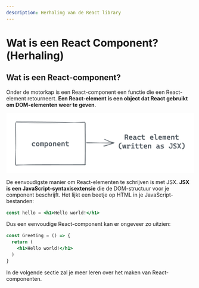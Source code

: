 ```yaml
---
description: Herhaling van de React library
---
```


# Wat is een React Component?(Herhaling)

## Wat is een React-component?

Onder de motorkap is een React-component een functie die een React-element retourneert. **Een React-element is een object dat React gebruikt om DOM-elementen weer te geven**.

![](<../../.gitbook/assets/image (102).png>)

De eenvoudigste manier om React-elementen te schrijven is met JSX. **JSX is een JavaScript-syntaxisextensie** die de DOM-structuur voor je component beschrijft. Het lijkt een beetje op HTML in je JavaScript-bestanden:

```jsx
const hello = <h1>Hello world!</h1>
```

Dus een eenvoudige React-component kan er ongeveer zo uitzien:

```jsx
const Greeting = () => {
  return (
    <h1>Hello world!</h1>
  )
}
```

In de volgende sectie zal je meer leren over het maken van React-componenten.

